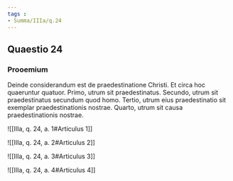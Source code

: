 ```yaml
---
tags : 
- Summa/IIIa/q.24
---
```


## Quaestio 24

### Prooemium

Deinde considerandum est de praedestinatione Christi. Et circa hoc quaeruntur quatuor. Primo, utrum sit praedestinatus. Secundo, utrum sit praedestinatus secundum quod homo. Tertio, utrum eius praedestinatio sit exemplar praedestinationis nostrae. Quarto, utrum sit causa praedestinationis nostrae.

![[IIIa, q. 24, a. 1#Articulus 1]]

![[IIIa, q. 24, a. 2#Articulus 2]]

![[IIIa, q. 24, a. 3#Articulus 3]]

![[IIIa, q. 24, a. 4#Articulus 4]]

